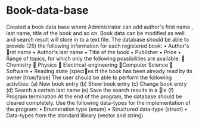 # Book-data-base
Created a book data base where Administrator can add author's first name , last name, title of the book and so on.
Book data can be modified as well and search result will store in to a text file.
The database should be able to provide (25)
the following information for each registered book:
• Author's rst name
• Author's last name
• Title of the book
• Publisher
• Price
• Range of topics, for which only the following possibilities are available:
 Chemistry
 Physics
 Electrical-engineering
 Computer Science
 Software
• Reading state (species if the book has been already read by its owner [true/false]
The user should be able to perform the following activities:
(a) New book entry
(b) Show book entry
(c) Change book entry
(d) Search a certain last name
(e) Save the search results in a le
(f) Program termination
At the end of the program, the database should be cleared completely.
Use the following data-types for the implementation of the program:
• Enumeration type (enum)
• Structured data-type (struct)
• Data-types from the standard library (vector and string)

